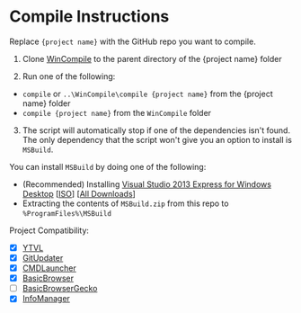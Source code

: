 # Compile Instructions
Replace `{project name}` with the GitHub repo you want to compile.

1. Clone [WinCompile](https://github.com/Walkman100/WinCompile.git) to the parent directory of the {project name} folder

2. Run one of the following:
  - `compile` or `..\WinCompile\compile {project name}` from the {project name} folder
  - `compile {project name}` from the `WinCompile` folder

3. The script will automatically stop if one of the dependencies isn't found. The only dependency that the script won't give you an option to install is `MSBuild`.

You can install `MSBuild` by doing one of the following:
- (Recommended) Installing [Visual Studio 2013 Express for Windows Desktop](http://go.microsoft.com/?linkid=9832280&clcid=0x409) [[ISO](http://go.microsoft.com/?linkid=9832270&clcid=0x409)] [[All Downloads](http://www.visualstudio.com/en-us/downloads/download-visual-studio-vs#DownloadFamilies_2)]
- Extracting the contents of `MSBuild.zip` from this repo to `%ProgramFiles%\MSBuild`

Project Compatibility:
- [x] [YTVL](https://github.com/Walkman100/YTVL)
- [x] [GitUpdater](https://github.com/Walkman100/GitUpdater)
- [x] [CMDLauncher](https://github.com/Walkman100/CMDLauncher)
- [x] [BasicBrowser](https://github.com/Walkman100/BasicBrowser)
- [ ] [BasicBrowserGecko](https://github.com/Walkman-Mirror/BasicBrowserGecko)
- [x] [InfoManager](https://github.com/Walkman100/InfoManager)
